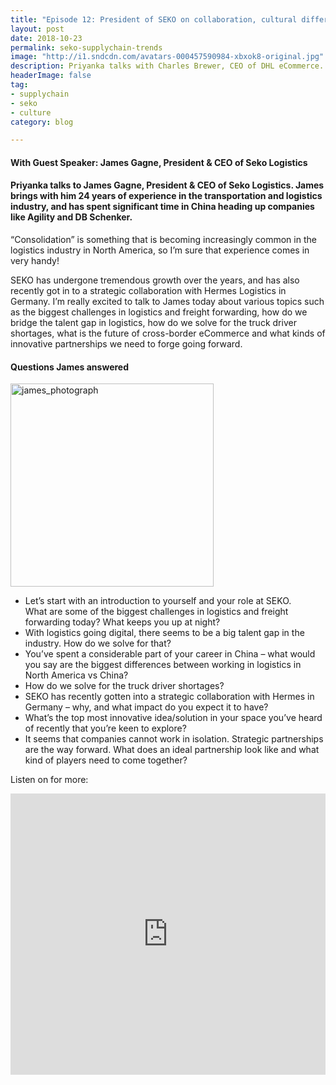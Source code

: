 ```yaml
---
title: "Episode 12: President of SEKO on collaboration, cultural differences, and upcoming trends in logistics"
layout: post
date: 2018-10-23
permalink: seko-supplychain-trends
image: "http://i1.sndcdn.com/avatars-000457590984-xbxok8-original.jpg"
description: Priyanka talks with Charles Brewer, CEO of DHL eCommerce. He has been in the industry 34 years now, and currently responsible for the Americas, APAC, Middle East and Africa regions.
headerImage: false
tag:
- supplychain
- seko
- culture
category: blog

---
```


#### With Guest Speaker: James Gagne, President & CEO of Seko Logistics 
#### Priyanka talks to James Gagne, President & CEO of Seko Logistics. James brings with him 24 years of experience in the transportation and logistics industry, and has spent significant time in China heading up companies like Agility and DB Schenker.

“Consolidation” is something that is becoming increasingly common in the logistics industry in North America, so I’m sure that experience comes in very handy!

SEKO has undergone tremendous growth over the years, and has also recently got in to a strategic collaboration with Hermes Logistics in Germany. I’m really excited to talk to James today about various topics such as the biggest challenges in logistics and freight forwarding, how do we bridge the talent gap in logistics, how do we solve for the truck driver shortages, what is the future of cross-border eCommerce and what kinds of innovative partnerships we need to forge going forward. 

 #### Questions James answered

<img src= "https://www.airline-suppliers.com/wp-content/uploads/2016/09/SEKO-JamesGagneSEKOLogistics-1-239x300.jpg" alt="james_photograph" width="325px">

- Let’s start with an introduction to yourself and your role at SEKO.  
What are some of the biggest challenges in logistics and freight forwarding today? What keeps you up at night?
- With logistics going digital, there seems to be a big talent gap in the industry. How do we solve for that?
- You’ve spent a considerable part of your career in China – what would you say are the biggest differences between working in logistics in North America vs China?
- How do we solve for the truck driver shortages?
- SEKO has recently gotten into a strategic collaboration with Hermes in Germany – why, and what impact do you expect it to have?
- What’s the top most innovative idea/solution in your space you’ve heard of recently that you’re keen to explore?
- It seems that companies cannot work in isolation. Strategic partnerships are the way forward. What does an ideal partnership look like and what kind of players need to come together?


Listen on for more:
 <iframe width="100%" height="450" scrolling="no" frameborder="no" allow="autoplay" src="https://w.soundcloud.com/player/?url=https%3A//api.soundcloud.com/tracks/518779929&color=%235ba28e&auto_play=false&hide_related=false&show_comments=true&show_user=true&show_reposts=false&show_teaser=true&visual=true"></iframe>
 
